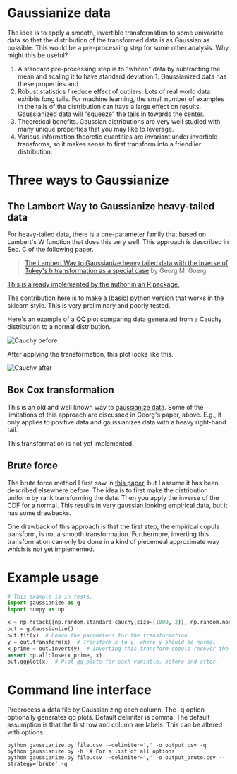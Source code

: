 # Gaussianize data


The idea is to apply a smooth, invertible transformation to some univariate data so that the distribution of the
 transformed data is as Gaussian as possible. This would be a pre-processing step for some other analysis. Why might
 this be useful?
 
 1. A standard pre-processing step is to "whiten" data by subtracting the mean and scaling it to have standard deviation 1. 
 Gaussianized data has these properties and 
 2. Robust statistics / reduce effect of outliers. Lots of real world data exhibits long tails. For machine learning, the small
 number of examples in the tails of the distribution can have a large effect on results. 
 Gaussianized data will "squeeze" the tails in towards the center. 
 3. Theoretical benefits. Gaussian distributions are very well studied with many unique properties that you may like to leverage. 
 4. Various information theoretic quantities are invariant under invertible transforms, so it makes sense to first 
 transform into a friendlier distribution. 
 
 
# Three ways to Gaussianize

## The Lambert Way to Gaussianize heavy-tailed data

For heavy-tailed data, there is a one-parameter family that based on
 Lambert's W function that does this very well. 
This approach is described in Sec. C of the following paper. 
> [The Lambert Way to Gaussianize heavy tailed data with the inverse of Tukey's h transformation as a special case](http://arxiv.org/abs/1010.2265)
> by Georg M. Goerg

[This is already implemented by the author in an R package.](https://cran.r-project.org/web/packages/LambertW/)

The contribution here is to make a (basic) python version that works in the sklearn style. This is very preliminary 
and poorly tested. 

Here's an example of a QQ plot comparing data generated from a Cauchy distribution to a normal distribution. 

![Cauchy before](https://github.com/gregversteeg/gaussianize/blob/master/tests/cauchy_before.png?raw=true "Cauchy before")

After applying the transformation, this plot looks like this. 

![Cauchy after](https://github.com/gregversteeg/gaussianize/blob/master/tests/cauchy_after.png?raw=true "Cauchy after")

## Box Cox transformation
This is an old and well known way to [gaussianize data](https://en.wikipedia.org/wiki/Power_transform). 
Some of the limitations of this approach are discussed in Georg's paper, above.  E.g., it only applies to positive data
and gaussianizes data with a heavy right-hand tail. 

This transformation is not yet implemented.

## Brute force 

The brute force method I first saw in [this paper](http://www.uv.es/~gcamps/papers/Laparra11.pdf), but I assume it
has been described elsewhere before. The idea is to first make the distribution uniform by rank transforming the data. 
Then you apply the inverse of the CDF for a normal. This results in very gaussian looking empirical data, but it has some
drawbacks. 

One drawback of this approach is that the first step, the empirical copula transform, is not a smooth transformation. 
Furthermore, inverting this transformation can only be done in a kind of piecemeal approximate way which is not yet 
implemented. 

# Example usage

```python
# This example is in tests. 
import gaussianize as g
import numpy as np

x = np.hstack([np.random.standard_cauchy(size=(1000, 2)), np.random.normal(size=(1000, 2))])
out = g.Gaussianize()
out.fit(x)  # Learn the parameters for the transformation
y = out.transform(x)  # Transform x to y, where y should be normal
x_prime = out.invert(y)  # Inverting this transform should recover the data
assert np.allclose(x_prime, x)
out.qqplot(x)  # Plot qq plots for each variable, before and after. 

```

# Command line interface

Preprocess a data file by Gaussianizing each column. The -q option optionally generates qq plots. Default delimiter is 
comma. The default assumption is that the first row and column are labels. This can be altered with options. 

```
python gaussianize.py file.csv --delimiter=',' -o output.csv -q
python gaussianize.py -h  # For a list of all options
python gaussianize.py file.csv --delimiter=',' -o output_brute.csv --strategy='brute' -q
```